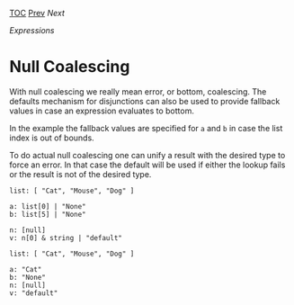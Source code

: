 [TOC](Readme.md) [Prev](conditional.md) _Next_

_Expressions_

# Null Coalescing

With null coalescing we really mean error, or bottom, coalescing.
The defaults mechanism for disjunctions can also be
used to provide fallback values in case an expression evaluates to bottom.

In the example the fallback values are specified
for `a` and `b` in case the list index is out of bounds.

To do actual null coalescing one can unify a result with the desired type
to force an error.
In that case the default will be used if either the lookup fails or
the result is not of the desired type.

<!-- CUE editor -->
```
list: [ "Cat", "Mouse", "Dog" ]

a: list[0] | "None"
b: list[5] | "None"

n: [null]
v: n[0] & string | "default"
```

<!-- result -->
```
list: [ "Cat", "Mouse", "Dog" ]

a: "Cat"
b: "None"
n: [null]
v: "default"
```